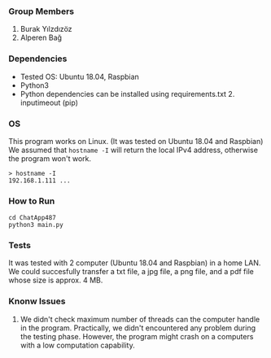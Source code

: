 ### Group Members
1. Burak Yılzdızöz
2. Alperen Bağ

### Dependencies
* Tested OS: Ubuntu 18.04, Raspbian
* Python3 
* Python dependencies can be installed using requirements.txt
    2. inputimeout (pip)

### OS
This program works on Linux. (It was tested on Ubuntu 18.04 and Raspbian)
We assumed that ```hostname -I``` will return the local IPv4 address, otherwise the program won't work.
```
> hostname -I
192.168.1.111 ...
```

### How to Run
```
cd ChatApp487
python3 main.py
```

### Tests
It was tested with 2 computer (Ubuntu 18.04 and Raspbian) in a home LAN. We could succesfully transfer a txt file, a jpg file, a png file, and a pdf file whose size is approx. 4 MB.


### Knonw Issues
1. We didn't check maximum number of threads can the computer handle in the program. Practically, we didn't encountered any problem during the testing phase. However, the program might crash on a computers with a low computation capability.
